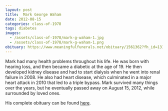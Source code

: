 ```yaml
---
layout: post
title:  Mark George Waham
date: 2012-08-15
categories: class-of-1978
tags: diabetes
images:
  - /assets/class-of-1978/mark-g-waham-1.jpg
  - /assets/class-of-1978/mark-g-waham-1.png
obituary: https://www.meaningfulfunerals.net/obituary/1561362?fh_id=13141
---
```

Mark had many health problems throughout his life. He was born with hearing loss, and then became a diabetic at the age of 19. He then developed kidney disease and had to start dialysis when he went into renal failure in 2008. He also had heart disease, which culminated in a major heart attack in 2010 that led to a triple bypass. Mark survived many things over the years, but he eventually passed away on August 15, 2012, while surrounded by loved ones.

His complete obituary can be found [here](https://www.meaningfulfunerals.net/obituary/1561362?fh_id=13141).
